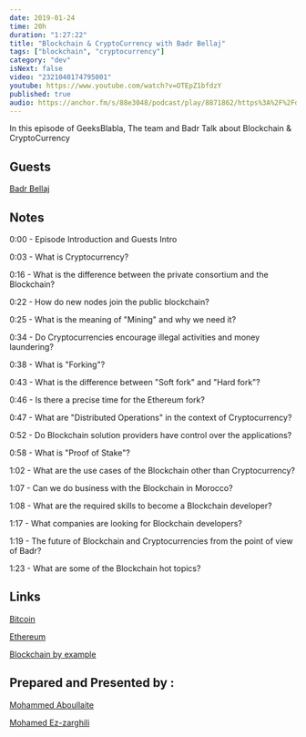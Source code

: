 ```yaml
---
date: 2019-01-24
time: 20h
duration: "1:27:22"
title: "Blockchain & CryptoCurrency with Badr Bellaj"
tags: ["blockchain", "cryptocurrency"]
category: "dev"
isNext: false
video: "2321040174795001"
youtube: https://www.youtube.com/watch?v=OTEpZ1bfdzY
published: true
audio: https://anchor.fm/s/88e3048/podcast/play/8871862/https%3A%2F%2Fd3ctxlq1ktw2nl.cloudfront.net%2Fproduction%2F2019-11-8%2F37063521-48000-2-e55d2bc2a3e0f.m4a
---
```


In this episode of GeeksBlabla, The team and Badr Talk about Blockchain & CryptoCurrency

## Guests

[Badr Bellaj](http://bellaj.freehostia.com/)

## Notes

0:00 - Episode Introduction and Guests Intro

0:03 - What is Cryptocurrency?

0:16 - What is the difference between the private consortium and the Blockchain?

0:22 - How do new nodes join the public blockchain?

0:25 - What is the meaning of "Mining" and why we need it?

0:34 - Do Cryptocurrencies encourage illegal activities and money laundering?

0:38 - What is "Forking"?

0:43 - What is the difference between "Soft fork" and "Hard fork"?

0:46 - Is there a precise time for the Ethereum fork?

0:47 - What are "Distributed Operations" in the context of Cryptocurrency?

0:52 - Do Blockchain solution providers have control over the applications?

0:58 - What is "Proof of Stake"?

1:02 - What are the use cases of the Blockchain other than Cryptocurrency?

1:07 - Can we do business with the Blockchain in Morocco?

1:08 - What are the required skills to become a Blockchain developer?

1:17 - What companies are looking for Blockchain developers?

1:19 - The future of Blockchain and Cryptocurrencies from the point of view of Badr?

1:23 - What are some of the Blockchain hot topics?

## Links

[Bitcoin](https://bitcoin.org/)

[Ethereum](https://ethereum.org/)

[Blockchain by example](https://www.packtpub.com/big-data-and-business-intelligence/blockchain-example)

## Prepared and Presented by :

[Mohammed Aboullaite](https://twitter.com/laytoun)

[Mohamed Ez-zarghili](https://twitter.com/ezzarghili)
